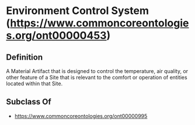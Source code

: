# Environment Control System (https://www.commoncoreontologies.org/ont00000453)

## Definition
A Material Artifact that is designed to control the temperature, air quality, or other feature of a Site that is relevant to the comfort or operation of entities located within that Site.

## Subclass Of
- https://www.commoncoreontologies.org/ont00000995

